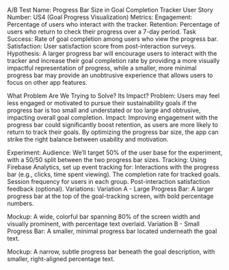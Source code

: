 

A/B Test Name: Progress Bar Size in Goal Completion Tracker
User Story Number: US4 (Goal Progress Visualization)
Metrics:
Engagement: Percentage of users who interact with the tracker.
Retention: Percentage of users who return to check their progress over a 7-day period.
Task Success: Rate of goal completion among users who view the progress bar.
Satisfaction: User satisfaction score from post-interaction surveys.
Hypothesis:
A larger progress bar will encourage users to interact with the tracker and increase their goal completion rate by providing a more visually impactful representation of progress, while a smaller, more minimal progress bar may provide an unobtrusive experience that allows users to focus on other app features.

What Problem Are We Trying to Solve? Its Impact?
Problem: Users may feel less engaged or motivated to pursue their sustainability goals if the progress bar is too small and understated or too large and obtrusive, impacting overall goal completion. Impact: Improving engagement with the progress bar could significantly boost retention, as users are more likely to return to track their goals. By optimizing the progress bar size, the app can strike the right balance between usability and motivation.

Experiment:
Audience: We’ll target 50% of the user base for the experiment, with a 50/50 split between the two progress bar sizes.
Tracking: Using Firebase Analytics, set up event tracking for:
Interactions with the progress bar (e.g., clicks, time spent viewing).
The completion rate for tracked goals.
Session frequency for users in each group.
Post-interaction satisfaction feedback (optional).
Variations:
Variation A - Large Progress Bar: A larger progress bar at the top of the goal-tracking screen, with bold percentage numbers.

Mockup: A wide, colorful bar spanning 80% of the screen width and visually prominent, with percentage text overlaid.
Variation B - Small Progress Bar: A smaller, minimal progress bar located underneath the goal text.

Mockup: A narrow, subtle progress bar beneath the goal description, with smaller, right-aligned percentage text.